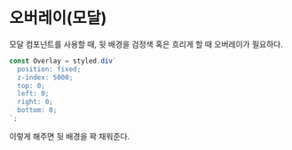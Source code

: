 # 오버레이(모달)

모달 컴포넌트를 사용할 때, 뒷 배경을 검정색 혹은 흐리게 할 때 오버레이가 필요하다.

```jsx
const Overlay = styled.div`
  position: fixed;
  z-index: 5000;
  top: 0;
  left: 0;
  right: 0;
  bottom: 0;
`;
```

이렇게 해주면 뒷 배경을 꽉 채워준다.

